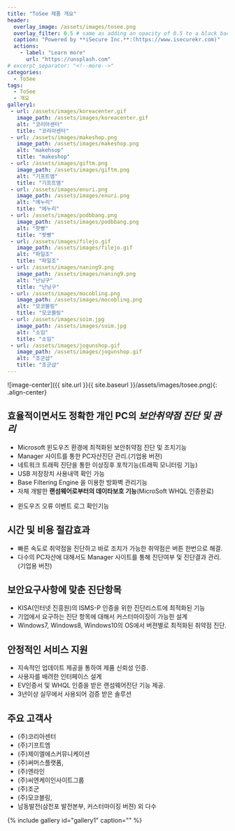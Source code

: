 ```yaml
---
title: "ToSee 제품 개요"
header:
  overlay_image: /assets/images/tosee.png
  overlay_filter: 0.5 # same as adding an opacity of 0.5 to a black background or "rgba(255, 0, 0, 0.5)"
  caption: "Powered by **iSecure Inc.**:(https://www.isecurekr.com)"
  actions:
    - label: "Learn more"
      url: "https://unsplash.com"
# excerpt_separator: "<!--more-->"
categories:
  - ToSee
tags:
  - ToSee
  - 개요
gallery1:
 - url: /assets/images/koreacenter.gif
   image_path: /assets/images/koreacenter.gif
   alt: "코리아센터"
   title: "코리아센터"
 - url: /assets/images/makeshop.png
   image_path: /assets/images/makeshop.png
   alt: "makehsop"
   title: "makeshop"
 - url: /assets/images/giftm.png
   image_path: /assets/images/giftm.png
   alt: "기프트엠"
   title: "기프트엠"
 - url: /assets/images/enuri.png
   image_path: /assets/images/enuri.png
   alt: "에누리"
   title: "에누리"
 - url: /assets/images/podbbang.png
   image_path: /assets/images/podbbang.png
   alt: "팟빵"
   title: "팟빵"
 - url: /assets/images/filejo.gif
   image_path: /assets/images/filejo.gif
   alt: "파일조"
   title: "파일조"
 - url: /assets/images/naning9.png
   image_path: /assets/images/naning9.png
   alt: "난닝구"
   title: "난닝구"
 - url: /assets/images/mocobling.png
   image_path: /assets/images/mocobling.png
   alt: "모코블링"
   title: "모코블링"
 - url: /assets/images/soim.jpg
   image_path: /assets/images/soim.jpg
   alt: "소임"
   title: "소임"
 - url: /assets/images/jogunshop.gif
   image_path: /assets/images/jogunshop.gif
   alt: "조군샵"
   title: "조군샵"
---
```

![image-center]({{ site.url }}{{ site.baseurl }}/assets/images/tosee.png){: .align-center}


## 효율적이면서도 정확한 개인 PC의 *보안취약점 진단 및 관리*
   * Microsoft 윈도우즈 환경에 최적화된 보안취약점 진단 및 조치기능
   * Manager 사이트를 통한 PC자산진단 관리.(기업용 버젼)
   * 네트워크 트래픽 진단을 통한 이상징후 포착기능(트래픽 모니터링 기능)
   * USB 저장장치 사용내역 확인 가능
   * Base Filtering Engine 을 이용한 방화벽 관리기능
   * 자체 개발한 **랜섬웨어로부터의 데이타보호 기능**(MicroSoft WHQL 인증완료)
   <!-- * Work and Life Balance 관리를 위한 52시간 관리기능(기업용 버젼) -->
   * 윈도우즈 오류 이벤트 로그 확인기능

## 시간 및 비용 절감효과
   * 빠른 속도로 취약점을 진단하고 바로 조치가 가능한 취약점은 버튼 한번으로 해결.
   * 다수의 PC자산에 대해서도 Manager 사이트를 통해 진단여부 및 진단결과 관리.(기업용 버전)

## 보안요구사항에 맞춘 진단항목
   * KISA(인터넷 진흥원)의 ISMS-P 인증을 위한 진단리스트에 최적화된 기능
   * 기업에서 요구하는 진단 항목에 대해서 커스터마이징이 가능한 설계
   * Windows7, Windows8, Windows10의 OS에서 버젼별로 최적화된 취약점 진단.

## 안정적인 서비스 지원
   * 지속적인 업데이트 제공을 통하여 제품 신뢰성 인증.
   * 사용자를 배려한 인터페이스 설계
   * EV인증서 및 WHQL 인증을 받은 랜섬웨어진단 기능 제공.
   * 3년이상 실무에서 사용되어 검증 받은 솔루션

## 주요 고객사
   * (주)코리아센터
   * (주)기프트엠
   * (주)제이엘에스커뮤니케이션
   * (주)써머스플랫폼, 
   * (주)엔라인
   * (주)씨엔케이인사이트그룹
   * (주)조군
   * (주)모코블링, 
   * 남동발전(삼천포 발전본부, 커스터마이징 버젼)
   외 다수

   {% include gallery id="gallery1" caption="" %}